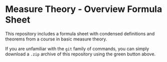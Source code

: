 # Measure Theory - Overview Formula Sheet

This repository includes a formula sheet with condensed definitions and theorems from a course in basic measure theory.

If you are unfamiliar with the ```git``` family of commands, you can simply download a ```.zip``` archive of this repository using the green button above.
